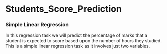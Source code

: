 # Students_Score_Prediction
### **Simple Linear Regression**
In this regression task we will predict the percentage of marks that a student is expected to score based upon the number of hours they studied. This is a simple linear regression task as it involves just two variables.
